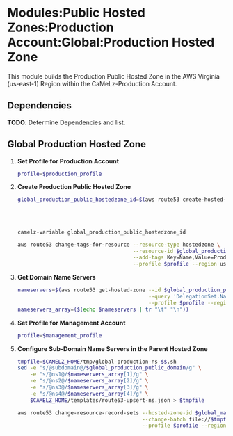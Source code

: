 # Modules:Public Hosted Zones:Production Account:Global:Production Hosted Zone

This module builds the Production Public Hosted Zone in the AWS Virginia (us-east-1) Region within the
CaMeLz-Production Account.

## Dependencies

**TODO**: Determine Dependencies and list.

## Global Production Hosted Zone

1. **Set Profile for Production Account**

    ```bash
    profile=$production_profile
    ```

1. **Create Production Public Hosted Zone**

    ```bash
    global_production_public_hostedzone_id=$(aws route53 create-hosted-zone --name $global_production_public_domain \
                                                                            --hosted-zone-config Comment="Public Zone for $global_production_public_domain",PrivateZone=false \
                                                                            --caller-reference $(date +%s) \
                                                                            --query 'HostedZone.Id' \
                                                                            --profile $profile --region us-east-1 --output text | cut -f3 -d /)
    camelz-variable global_production_public_hostedzone_id

    aws route53 change-tags-for-resource --resource-type hostedzone \
                                         --resource-id $global_production_public_hostedzone_id \
                                         --add-tags Key=Name,Value=Production-PublicHostedZone Key=Company,Value=CaMeLz Key=Environment,Value=Production \
                                         --profile $profile --region us-east-1 --output text
    ```

1. **Get Domain Name Servers**

    ```bash
    nameservers=$(aws route53 get-hosted-zone --id $global_production_public_hostedzone_id \
                                              --query 'DelegationSet.NameServers' \
                                              --profile $profile --region us-east-1 --output text)
    nameservers_array=($(echo $nameservers | tr "\t" "\n"))
    ```

1. **Set Profile for Management Account**

    ```bash
    profile=$management_profile
    ```

1. **Configure Sub-Domain Name Servers in the Parent Hosted Zone**

    ```bash
    tmpfile=$CAMELZ_HOME/tmp/global-production-ns-$$.sh
    sed -e "s/@subdomain@/$global_production_public_domain/g" \
        -e "s/@ns1@/$nameservers_array[1]/g" \
        -e "s/@ns2@/$nameservers_array[2]/g" \
        -e "s/@ns3@/$nameservers_array[3]/g" \
        -e "s/@ns4@/$nameservers_array[4]/g" \
        $CAMELZ_HOME/templates/route53-upsert-ns.json > $tmpfile

    aws route53 change-resource-record-sets --hosted-zone-id $global_management_public_hostedzone_id \
                                            --change-batch file://$tmpfile \
                                            --profile $profile --region us-east-1 --output text
    ```
